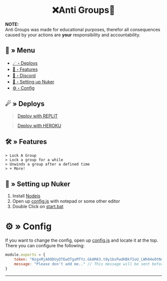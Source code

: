 <h1 align="center">
  ❌Anti Groups📩
</h1>

**NOTE:** \
Anti Groups was made for educational purposes, therefor all consequences caused by your actions are **your** responsibility and accountability.


## <a id="menu"></a>🔱 » Menu

- [☄・Deploys](#deploys)
- [🔰・Features](#features)
- [🌌・Discord](https://discord.gg/qXM2j4BmCu)
- [🎉・Setting up Nuker](#setup)
- [⚙・Config](#config)


## <a id="deploys"></a>☄ » Deploys
> [Deploy with REPLIT](https://replit.com/github/CappingTeam/Anti-Groups)

> [Deploy with HEROKU](https://www.heroku.com/deploy/?template=https://github.com/CappingTeam/Anti-Groups)  

## <a id="features"></a>🛠 » Features

```
> Lock A Group
> Lock a group for a while
> Unwinds a group after a defined time
> + More!
```

## <a id="setup"></a> 📁 » Setting up Nuker

1. Install [Nodejs](https://nodejs.org/)
2. Open up [config.js](https://github.com/CappingTeam/Anti-Groups/blob/main/config.js) with notepad or some other editor
3. Double Click on [start.bat](https://github.com/CappingTeam/Anti-Groups/blob/main/start.bat)

# <a id="config"></a>⚙ » Config

If you want to change the config, open up [config.js](https://github.com/CappingTeam/Anti-Groups/blob/main/config.js) and locate it at the top. There you can configure the following:

```js
module.exports = {
    token: "NzgxMjA0ODUyOTEwOTgxMTYz.GkAM43.t0y1bsPwdKBkfIoU_LWh04eOtNcekjPbCFwRz0", // Put your token here
    message: "Please don't add me.." // This message will be sent before leaving the group (empty to send nothing)
}
```

--- 
